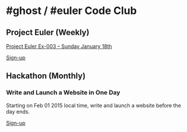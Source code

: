 # #ghost / #euler Code Club

## Project Euler (Weekly)
[Project Euler Ex-003 – Sunday January 18th](https://projecteuler.net/problem=3)

[Sign-up](https://gist.github.com/deadghost/6306c6cb81e43b07d354)

## Hackathon (Monthly)
### Write and Launch a Website in One Day
Starting on Feb 01 2015 local time, write and launch a website before the day
ends.

[Sign-up](https://gist.github.com/deadghost/6447e2d8b066915aa6ca)
